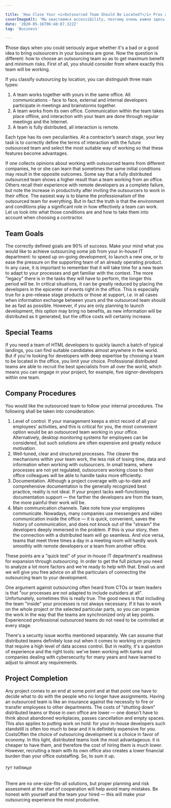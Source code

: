 ```yaml
---

title: 'How Close Your <i>Outsourced Team Should Be Located?</i> Pros and Cons.'
coverImageAlt: 'Мы хвастаемся accessibility, поэтому очень важно здесь указать описание того, что изображено на картинки в шапке статьи'
date: '2020-05-16T06:48:07.322Z'
tag: 'Business'

---
```


**T**hose days when you could seriously argue whether it's a bad or a good idea to bring outsourcers in your business are gone. Now the question is different: how to choose an outsourcing team so as to get maximum benefit and minimum risks. First of all, you should consider from where exactly this team will be working. 

If you classify outsourcing by location, you can distinguish three main types:

1. A team works together with yours in the same office. All communications - face to face, external and internal developers participate in meetings and brainstorms together.
2. A team works from its own office. Communication within the team takes place offline, and interaction with your team are done through regular meetings and the Internet.  
3. A team is fully distributed, all interaction is remote.

Each type has its own peculiarities. At a contractor’s search stage, your key task is to correctly define the terms of interaction with the future outsourced team and select the most suitable way of working so that these features become advantages.

If one collects opinions about working with outsourced teams from different companies, he or she can learn that sometimes the same initial conditions may result in the opposite outcomes. Some say that a fully distributed outsourced team shows a higher result than a team working from an office. Others recall their experience with remote developers as a complete failure, but note the increase in productivity after inviting the outsourcers to work in their office. The easiest way is to blame the professionalism of the outsourced team for everything. But in fact the truth is that the environment and conditions play a significant role in how effectively a team can work. Let us look into what those conditions are and how to take them into account when choosing a contractor. 

## Team Goals

The correctly defined goals are 90% of success. Make your mind what you would like to achieve outsourcing some job from your in-house IT department: to speed up on-going development, to launch a new one, or to ease the pressure on the supporting team of an already operating product.  
In any case, it is important to remember that it will take time for a new team to adapt to your processes and get familiar with the context. The more "legacy" there is in the tasks they will have to perform, the longer this period will be. In critical situations, it can be greatly reduced by placing the developers in the epicenter of events right in the office. This is especially true for a pre-release stage products or those at support, i.e. in all cases when information exchange between yours and the outsourced team should be as fast as possible. However, if you are only planning to launch development, this option may bring no benefits, as new information will be distributed as it generated, but the office costs will certainly increase. 

## Special Teams 

If you need a team of HTML developers to quickly launch a batch of typical landings, you can find suitable candidates almost anywhere in the world. But if you're looking for developers with deep expertise by choosing a team to be located in the office, you limit your choice. Professional distributed teams are able to recruit the best specialists from all over the world, which means you can engage in your project, for example, five signor-developers within one team.

## Company Procedures

You would like the outsourced team to follow your internal procedures. The following shall be taken into consideration:

1. Level of control. If your management keeps a strict record of all your employees’ activities, and this is critical for you, the most convenient option would be an outsourced team working in your office. Alternatively, desktop monitoring systems for employees can be considered, but such solutions are often expensive and greatly reduce motivation. 
2. Well-tuned, clear and structured processes. The clearer the mechanisms within your team work, the less risk of losing time, data and information when working with outsourcers. In small teams, where processes are not yet regulated, outsourcers working close to their office colleagues will be able to handle tasks more efficiently. 
3. Documentation. Although a project coverage with up-to-date and comprehensive documentation is the generally recognized best practice, reality is not ideal. If your project lacks well-functioning documentation support — the farther the developers are from the team, the more painful their work will be.
4. Main communication channels. Take note how your employees communicate. Nowadays, many companies use messengers and video communication inside the office — it is quick, convenient, saves the history of communication, and does not knock out of the "stream" the developers deeply immersed in the problem. If this is your story, then the connection with a distributed team will go seamless. And vice versa, teams that meet three times a day in a meeting room will hardly work smoothly with remote developers or a team from another office. 

These points are a "quick test" of your in-house IT department's readiness for expansion through outsourcing. In order to get the full picture you need to analyze a lot more factors and we're ready to help with that. Email us and we will give you free advice on all the particulars of connecting the outsourcing team to your development. 

One argument against outsourcing often heard from CTOs or team leaders is that "our processes are not adapted to include outsiders at all". Unfortunately, sometimes this is really true. 
The good news is that including the team "inside" your processes is not always necessary. If it has to work on the whole project or the selected particular parts, so you can organize the work in the way that the teams are synchronized only at key points. Experienced professional outsourced teams do not need to be controlled at every stage.

There's a security issue worths mentioned separately. We can assume that distributed teams definitely lose out when it comes to working on projects that require a high level of data access control. But in reality, it's a question of experience and the right tools: we've been working with banks and companies dealing with cybersecurity for many years and have learned to adjust to almost any requirements.

## Project Completion

Any project comes to an end at some point and at that point one have to decide what to do with the people who no longer have assignments. Having an outsourced team is like an insurance against the necessity to fire or transfer employees to other departments. The costs of “shutting down” distributed teams or those in own office are lower — one doesn't have to think about abandoned workplaces, passes cancellation and empty spaces. This also applies to putting work on hold: for your in-house developers such standstill is often too much to bear and it is definitely expensive for you.
CostsOften the choice of outsourcing development is a choice in favor of economy. In this light, distributed teams look the most advantageous: it is cheaper to have them, and therefore the cost of hiring them is much lower. However, recruiting a team with its own office also creates a lower financial burden than your office outstaffing. 
So, to sum it up.



###### тут таблица



There are no one-size-fits-all solutions, but proper planning and risk assessment at the start of cooperation will help avoid many mistakes. Be honest with yourself and the team your hired — this will make your outsourcing experience the most productive.